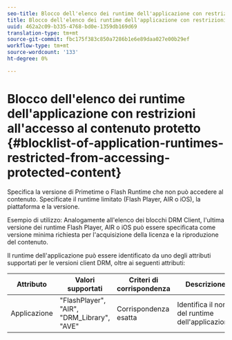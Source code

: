 ```yaml
---
seo-title: Blocco dell'elenco dei runtime dell'applicazione con restrizioni all'accesso al contenuto protetto
title: Blocco dell'elenco dei runtime dell'applicazione con restrizioni all'accesso al contenuto protetto
uuid: 462a2c09-b335-4768-bd0e-1359db169d69
translation-type: tm+mt
source-git-commit: fbc175f383c850a7286b1e6e89daa027e00b29ef
workflow-type: tm+mt
source-wordcount: '133'
ht-degree: 0%

---
```



# Blocco dell&#39;elenco dei runtime dell&#39;applicazione con restrizioni all&#39;accesso al contenuto protetto {#blocklist-of-application-runtimes-restricted-from-accessing-protected-content}

Specifica la versione di Primetime o Flash Runtime che non può accedere al contenuto. Specificate il runtime limitato (Flash Player, AIR o iOS), la piattaforma e la versione.

Esempio di utilizzo: Analogamente all&#39;elenco dei blocchi DRM Client, l&#39;ultima versione dei runtime Flash Player, AIR o iOS può essere specificata come versione minima richiesta per l&#39;acquisizione della licenza e la riproduzione del contenuto.

Il runtime dell&#39;applicazione può essere identificato da uno degli attributi supportati per le versioni client DRM, oltre ai seguenti attributi:

| **Attributo** | **Valori supportati** | **Criteri di corrispondenza** | **Descrizione** |
|---|---|---|---|
| Applicazione | &quot;FlashPlayer&quot;, &quot;AIR&quot;, &quot;DRM_Library&quot;, &quot;AVE&quot; | Corrispondenza esatta | Identifica il nome del runtime dell&#39;applicazione. |

